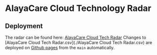 # AlayaCare Cloud Technology Radar

## Deployment

The radar can be found here: [AlayaCare Cloud Tech Radar](https://radar.thoughtworks.com/?sheetId=https%3A%2F%2Falayacare.github.io%2Falayacare-cloud-radar%2FAlayaCare%20Cloud%20Tech%20Radar.csv)
Changes to [AlayaCare Cloud Tech Radar.csv](./AlayaCare Cloud Tech Radar.csv) are deployed on [Github pages](https://alayacare.github.io/alayacare-cloud-radar/AlayaCare%20Cloud%20Tech%20Radar.csv) from the `main` automatically.
